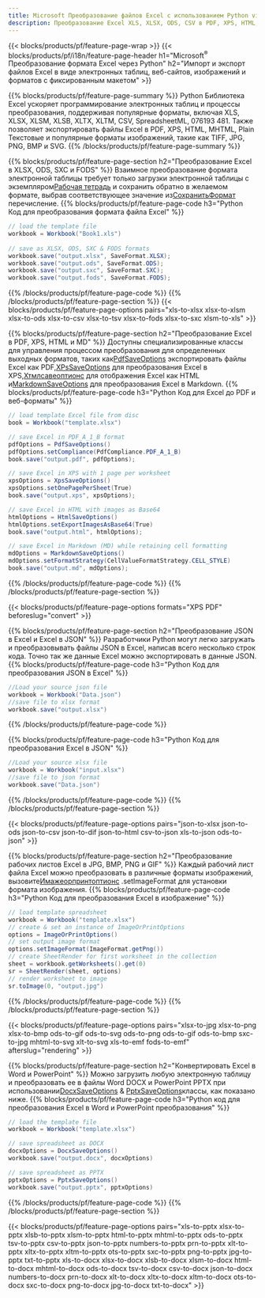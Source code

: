 ```yaml
---
title: Microsoft Преобразование файлов Excel с использованием Python via Java
description: Преобразование Excel XLS, XLSX, ODS, CSV в PDF, XPS, HTML, JPEG, HTML и многие другие популярные форматы с помощью всего нескольких строк кода Python .
---
```

{{< blocks/products/pf/feature-page-wrap >}}
{{< blocks/products/pf/i18n/feature-page-header h1="Microsoft<sup>&reg;</sup> Преобразование формата Excel через Python" h2="Импорт и экспорт файлов Excel в виде электронных таблиц, веб-сайтов, изображений и форматов с фиксированным макетом" >}}

{{% blocks/products/pf/feature-page-summary %}}
Python Библиотека Excel ускоряет программирование электронных таблиц и процессы преобразования, поддерживая популярные форматы, включая XLS, XLSX, XLSM, XLSB, XLTX, XLTM, CSV, SpreadsheetML, 076193 481. Также позволяет экспортировать файлы Excel в PDF, XPS, HTML, MHTML, Plain Текстовые и популярные форматы изображений, такие как TIFF, JPG, PNG, BMP и SVG.
{{% /blocks/products/pf/feature-page-summary %}}

{{% blocks/products/pf/feature-page-section h2="Преобразование Excel в XLSX, ODS, SXC и FODS" %}}
 Взаимное преобразование формата электронной таблицы требует только загрузки электронной таблицы с экземпляром[Рабочая тетрадь](https://reference.aspose.com/cells/python/asposecells.api/Workbook) и сохранить обратно в желаемом формате, выбрав соответствующее значение из[СохранитьФормат](https://reference.aspose.com/cells/python/asposecells.api/saveformat) перечисление.
{{% blocks/products/pf/feature-page-code h3="Python Код для преобразования формата файла Excel" %}}

```cs
// load the template file
workbook = Workbook("Book1.xls")
  
// save as XLSX, ODS, SXC & FODS formats
workbook.save("output.xlsx", SaveFormat.XLSX);
workbook.save("output.ods", SaveFormat.ODS);
workbook.save("output.sxc", SaveFormat.SXC);
workbook.save("output.fods", SaveFormat.FODS);
```
{{% /blocks/products/pf/feature-page-code %}}
{{% /blocks/products/pf/feature-page-section %}}
{{< blocks/products/pf/feature-page-options pairs="xls-to-xlsx xlsx-to-xlsm xlsx-to-ods xlsx-to-csv xlsx-to-tsv xlsx-to-fods xlsx-to-sxc xlsm-to-xls" >}}


{{% blocks/products/pf/feature-page-section h2="Преобразование Excel в PDF, XPS, HTML и MD" %}}
 Доступны специализированные классы для управления процессом преобразования для определенных выходных форматов, таких как[PdfSaveOptions](https://reference.aspose.com/cells/python/asposecells.api/PdfSaveOptions) экспортировать файлы Excel как PDF,[XPsSaveOptions](https://reference.aspose.com/cells/python/asposecells.api/XpsSaveOptions) для преобразования Excel в XPS,[Хтмлсавеоптионс](https://reference.aspose.com/cells/python/asposecells.api/HtmlSaveOptions) для отображения Excel как HTML и[MarkdownSaveOptions](https://reference.aspose.com/cells/python/asposecells.api/MarkdownSaveOptions) для преобразования Excel в Markdown.
{{% blocks/products/pf/feature-page-code h3="Python Код для Excel до PDF и веб-форматы" %}}

```cs
// load template Excel file from disc
book = Workbook("template.xlsx")

// save Excel in PDF_A_1_B format
pdfOptions = PdfSaveOptions()
pdfOptions.setCompliance(PdfCompliance.PDF_A_1_B)
book.save("output.pdf", pdfOptions);

// save Excel in XPS with 1 page per worksheet
xpsOptions = XpsSaveOptions()
xpsOptions.setOnePagePerSheet(True)
book.save("output.xps", xpsOptions);

// save Excel in HTML with images as Base64
htmlOptions = HtmlSaveOptions()
htmlOptions.setExportImagesAsBase64(True)
book.save("output.html", htmlOptions);

// save Excel in Markdown (MD) while retaining cell formatting
mdOptions = MarkdownSaveOptions()
mdOptions.setFormatStrategy(CellValueFormatStrategy.CELL_STYLE)
book.save("output.md", mdOptions);
```
{{% /blocks/products/pf/feature-page-code %}}
{{% /blocks/products/pf/feature-page-section %}}

{{< blocks/products/pf/feature-page-options formats="XPS PDF" beforeslug="convert" >}}

{{% blocks/products/pf/feature-page-section h2="Преобразование JSON в Excel и Excel в JSON" %}}
Разработчики Python могут легко загружать и преобразовывать файлы JSON в Excel, написав всего несколько строк кода. Точно так же данные Excel можно экспортировать в данные JSON.
{{% blocks/products/pf/feature-page-code h3="Python Код для преобразования JSON в Excel" %}}
```cs
//Load your source json file
workbook = Workbook("Data.json")
//save file to xlsx format
workbook.save("output.xlsx")
```
{{% /blocks/products/pf/feature-page-code %}}

{{% blocks/products/pf/feature-page-code h3="Python Код для преобразования Excel в JSON" %}}
```cs
//Load your source xlsx file
workbook = Workbook("input.xlsx")
//save file to json format
workbook.save("Data.json")
```
{{% /blocks/products/pf/feature-page-code %}}
{{% /blocks/products/pf/feature-page-section %}}

{{< blocks/products/pf/feature-page-options pairs="json-to-xlsx json-to-ods json-to-csv json-to-dif json-to-html csv-to-json xls-to-json ods-to-json" >}}

{{% blocks/products/pf/feature-page-section h2="Преобразование рабочих листов Excel в JPG, BMP, PNG и GIF" %}}
 Каждый рабочий лист файла Excel можно преобразовать в различные форматы изображений, вызовите[Имажеорпринтоптионс](https://reference.aspose.com/cells/python/asposecells.api/ImageOrPrintOptions) .setImageFormat для установки формата изображения.
{{% blocks/products/pf/feature-page-code h3="Python Код для преобразования Excel в изображение" %}}
```cs
// load template spreadsheet
workbook = Workbook("template.xlsx")
// create & set an instance of ImageOrPrintOptions
options = ImageOrPrintOptions()
// set output image format
options.setImageFormat(ImageFormat.getPng())
// create SheetRender for first worksheet in the collection
sheet = workbook.getWorksheets().get(0)
sr = SheetRender(sheet, options)
// render worksheet to image
sr.toImage(0, "output.jpg")
```
{{% /blocks/products/pf/feature-page-code %}}
{{% /blocks/products/pf/feature-page-section %}}

{{< blocks/products/pf/feature-page-options pairs="xlsx-to-jpg xlsx-to-png xlsx-to-bmp ods-to-gif ods-to-svg ods-to-png ods-to-gif ods-to-bmp sxc-to-jpg mhtml-to-svg xlt-to-svg xls-to-emf fods-to-emf" afterslug="rendering" >}}

{{% blocks/products/pf/feature-page-section h2="Конвертировать Excel в Word и PowerPoint" %}}
 Можно загрузить любую электронную таблицу и преобразовать ее в файлы Word DOCX и PowerPoint PPTX при использовании[DocxSaveOptions](https://reference.aspose.com/cells/python/asposecells.api/DocxSaveOptions) & [PptxSaveOptions](https://reference.aspose.com/cells/python/asposecells.api/PptxSaveOptions)классы, как показано ниже.
{{% blocks/products/pf/feature-page-code h3="Python код для преобразования Excel в Word и PowerPoint преобразования" %}}
```cs
// load the template file
workbook = Workbook("template.xlsx")

// save spreadsheet as DOCX
docxOptions = DocxSaveOptions()
workbook.save("output.docx", docxOptions)

// save spreadsheet as PPTX
pptxOptions = PptxSaveOptions()
workbook.save("output.pptx", pptxOptions)
```
{{% /blocks/products/pf/feature-page-code %}}
{{% /blocks/products/pf/feature-page-section %}}

{{< blocks/products/pf/feature-page-options pairs="xls-to-pptx xlsx-to-pptx xlsb-to-pptx xlsm-to-pptx html-to-pptx mhtml-to-pptx ods-to-pptx tsv-to-pptx csv-to-pptx json-to-pptx numbers-to-pptx prn-to-pptx xlt-to-pptx xltx-to-pptx xltm-to-pptx ots-to-pptx sxc-to-pptx png-to-pptx jpg-to-pptx txt-to-pptx xls-to-docx xlsx-to-docx xlsb-to-docx xlsm-to-docx html-to-docx mhtml-to-docx ods-to-docx tsv-to-docx csv-to-docx json-to-docx numbers-to-docx prn-to-docx xlt-to-docx xltx-to-docx xltm-to-docx ots-to-docx sxc-to-docx png-to-docx jpg-to-docx txt-to-docx" >}}
